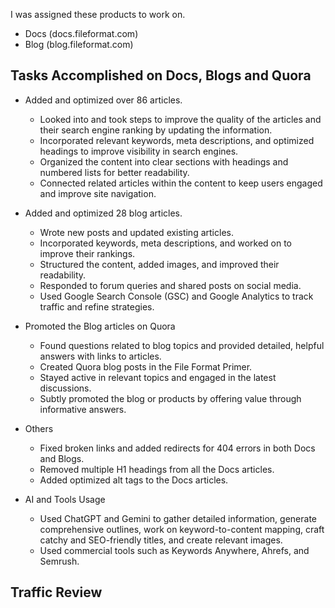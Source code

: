 
I was assigned these products to work on.

- Docs (docs.fileformat.com)
- Blog (blog.fileformat.com)

## Tasks Accomplished on Docs, Blogs and Quora

- Added and optimized over 86 articles.
   - Looked into and took steps to improve the quality of the articles and their search engine ranking by updating the information.
   - Incorporated relevant keywords, meta descriptions, and optimized headings to improve visibility in search engines.
   - Organized the content into clear sections with headings and numbered lists for better readability.
   - Connected related articles within the content to keep users engaged and improve site navigation.
- Added and optimized 28 blog articles.
  - Wrote new posts and updated existing articles.
  - Incorporated keywords, meta descriptions, and worked on to improve their rankings.
  - Structured the content, added images, and improved their readability.
  - Responded to forum queries and shared posts on social media.
  - Used Google Search Console (GSC) and Google Analytics to track traffic and refine strategies.

- Promoted the Blog articles on Quora
   - Found questions related to blog topics and provided detailed, helpful answers with links to articles.
   - Created Quora blog posts in the File Format Primer.
   - Stayed active in relevant topics and engaged in the latest discussions.
   - Subtly promoted the blog or products by offering value through informative answers.
- Others
   - Fixed broken links and added redirects for 404 errors in both Docs and Blogs.
   - Removed multiple H1 headings from all the Docs articles.
   - Added optimized alt tags to the Docs articles.
- AI and Tools Usage
   - Used ChatGPT and Gemini to gather detailed information, generate comprehensive outlines, work on keyword-to-content mapping, craft catchy and SEO-friendly titles, and create relevant images.
   - Used commercial tools such as Keywords Anywhere, Ahrefs, and Semrush.

## Traffic Review

